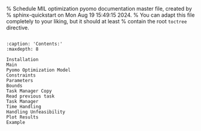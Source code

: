 % Schedule MIL optimization pyomo documentation master file, created by
% sphinx-quickstart on Mon Aug 19 15:49:15 2024.
% You can adapt this file completely to your liking, but it should at least
% contain the root `toctree` directive.



```{include} ../../README.md
```


```{toctree}
:caption: 'Contents:'
:maxdepth: 8

Installation
Main
Pyomo Optimization Model
Constraints
Parameters
Bounds
Task Manager Copy
Read previous task
Task Manager
Time Handling
Handling Unfeasibility
Plot Results
Example
```


